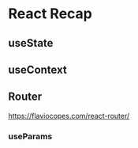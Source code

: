 # React Recap

## useState
## useContext

## Router
https://flaviocopes.com/react-router/

### useParams
